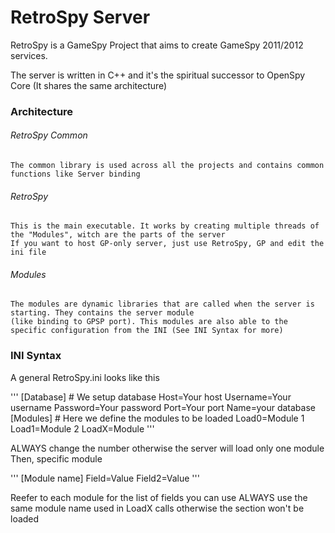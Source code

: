 # RetroSpy Server

RetroSpy is a GameSpy Project that aims to create GameSpy 2011/2012 services.

The server is written in C++ and it's the spiritual successor to OpenSpy Core (It shares the same architecture)

### Architecture

###### RetroSpy Common
	The common library is used across all the projects and contains common functions like Server binding
	
###### RetroSpy
	This is the main executable. It works by creating multiple threads of the "Modules", witch are the parts of the server
	If you want to host GP-only server, just use RetroSpy, GP and edit the ini file
	
###### Modules
	The modules are dynamic libraries that are called when the server is starting. They contains the server module
	(like binding to GPSP port). This modules are also able to the specific configuration from the INI (See INI Syntax for more)
	
### INI Syntax
A general RetroSpy.ini looks like this

'''
[Database] # We setup database
Host=Your host
Username=Your username
Password=Your password
Port=Your port
Name=your database
[Modules] # Here we define the modules to be loaded
Load0=Module 1
Load1=Module 2
LoadX=Module
'''

ALWAYS change the number otherwise the server will load only one module
Then, specific module

'''
[Module name]
Field=Value
Field2=Value
'''

Reefer to each module for the list of fields you can use
ALWAYS use the same module name used in LoadX calls otherwise the section won't be loaded
